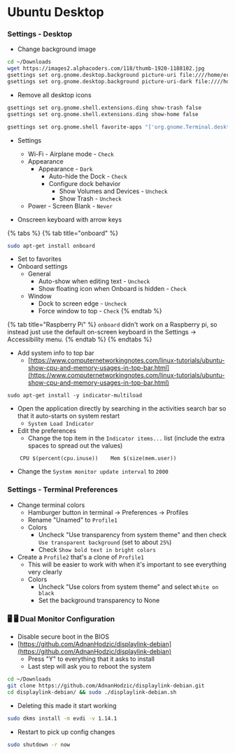 # Ubuntu Desktop

### Settings - Desktop

* Change background image

```bash
cd ~/Downloads
wget https://images2.alphacoders.com/118/thumb-1920-1188102.jpg
gsettings set org.gnome.desktop.background picture-uri file:////home/eridian/Downloads/thumb-1920-1188102.jpg
gsettings set org.gnome.desktop.background picture-uri-dark file:////home/eridian/Downloads/thumb-1920-1188102.jpg
```

* Remove all desktop icons

```bash
gsettings set org.gnome.shell.extensions.ding show-trash false
gsettings set org.gnome.shell.extensions.ding show-home false

gsettings set org.gnome.shell favorite-apps "['org.gnome.Terminal.desktop', 'firefox.desktop']"
```

* Settings
  * Wi-Fi - Airplane mode - `Check`
  * Appearance
    * Appearance - `Dark`
      * Auto-hide the Dock - `Check`
      * Configure dock behavior
        * Show Volumes and Devices - `Uncheck`
        * Show Trash - `Uncheck`
  * Power - Screen Blank - `Never`



* Onscreen keyboard with arrow keys

{% tabs %}
{% tab title="onboard" %}
```bash
sudo apt-get install onboard
```

* Set to favorites
* Onboard settings
  * General
    * Auto-show when editing text - `Uncheck`
    * Show floating icon when Onboard is hidden - `Check`
  * Window
    * Dock to screen edge - `Uncheck`
    * Force window to top - `Check`
{% endtab %}

{% tab title="Raspberry Pi" %}
`onboard` didn't work on a Raspberry pi, so instead just use the default on-screen keyboard in the Settings -> Accessibility menu.
{% endtab %}
{% endtabs %}

* Add system info to top bar
  * [https://www.computernetworkingnotes.com/linux-tutorials/ubuntu-show-cpu-and-memory-usages-in-top-bar.html](https://www.computernetworkingnotes.com/linux-tutorials/ubuntu-show-cpu-and-memory-usages-in-top-bar.html)

```
sudo apt-get install -y indicator-multiload
```

* Open the application directly by searching in the activities search bar so that it auto-starts on system restart
  * `System Load Indicator`
* Edit the preferences
  * Change the top item in the `Indicator items...` list (include the extra spaces to spread out the values)

```
    CPU $(percent(cpu.inuse))    Mem $(size(mem.user))
```

* Change the `System monitor update interval` to `2000`

### Settings - Terminal Preferences

* Change terminal colors
  * Hamburger button in terminal -> Preferences -> Profiles
  * Rename "Unamed" to `Profile1`
  * Colors
    * Uncheck "Use transparency from system theme" and then check `Use transparent background` (set to about `25%`)
    * Check `Show bold text in bright colors`
* Create a `Profile2` that's a clone of `Profile1`
  * This will be easier to work with when it's important to see everything very clearly
  * Colors
    * Uncheck "Use colors from system theme" and select `White on black`
    * Set the background transparency to None

### 🖥️ 🖥️ Dual Monitor Configuration

* Disable secure boot in the BIOS
* [https://github.com/AdnanHodzic/displaylink-debian](https://github.com/AdnanHodzic/displaylink-debian)
  * Press "Y" to everything that it asks to install
  * Last step will ask you to reboot the system

```bash
cd ~/Downloads
git clone https://github.com/AdnanHodzic/displaylink-debian.git
cd displaylink-debian/ && sudo ./displaylink-debian.sh
```

* Deleting this made it start working

```bash
sudo dkms install -m evdi -v 1.14.1
```

* Restart to pick up config changes

```bash
sudo shutdown -r now
```

